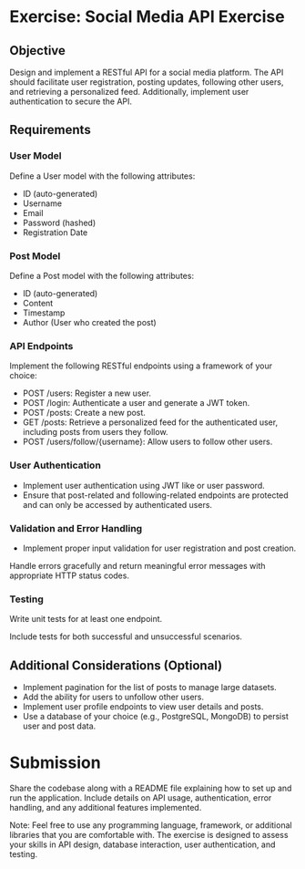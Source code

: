 # Exercise: Social Media API Exercise

## Objective
Design and implement a RESTful API for a social media platform. The API should facilitate user registration, posting updates, following other users, and retrieving a personalized feed. Additionally, implement user authentication to secure the API.

## Requirements
### User Model
Define a User model with the following attributes:
  * ID (auto-generated)
  * Username
  * Email
  * Password (hashed)
  * Registration Date

### Post Model
Define a Post model with the following attributes:
  * ID (auto-generated)
  * Content
  * Timestamp
  * Author (User who created the post)

### API Endpoints
Implement the following RESTful endpoints using a framework of your choice:
  * POST /users: Register a new user.
  * POST /login: Authenticate a user and generate a JWT token.
  * POST /posts: Create a new post.
  * GET /posts: Retrieve a personalized feed for the authenticated user, including posts from users they follow.
  * POST /users/follow/{username}: Allow users to follow other users.

### User Authentication
  * Implement user authentication using JWT like or user password.
  * Ensure that post-related and following-related endpoints are protected and can only be accessed by authenticated users.

### Validation and Error Handling
  * Implement proper input validation for user registration and post creation.

Handle errors gracefully and return meaningful error messages with appropriate HTTP status codes.

### Testing
Write unit tests for at least one endpoint.

Include tests for both successful and unsuccessful scenarios.

## Additional Considerations (Optional)
* Implement pagination for the list of posts to manage large datasets.
* Add the ability for users to unfollow other users.
* Implement user profile endpoints to view user details and posts.
* Use a database of your choice (e.g., PostgreSQL, MongoDB) to persist user and post data.

# Submission
Share the codebase along with a README file explaining how to set up and run the application. Include details on API usage, authentication, error handling, and any additional features implemented.

Note: Feel free to use any programming language, framework, or additional libraries that you are comfortable with. The exercise is designed to assess your skills in API design, database interaction, user authentication, and testing.
